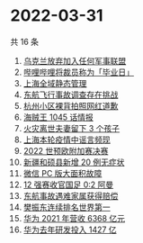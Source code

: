 # 2022-03-31

共 16 条

<!-- BEGIN ZHIHUSEARCH -->
<!-- 最后更新时间 Thu Mar 31 2022 02:15:38 GMT+0800 (China Standard Time) -->
1. [乌克兰放弃加入任何军事联盟](https://www.zhihu.com/search?q=乌克兰)
1. [哔哩哔哩将裁员称为「毕业日」](https://www.zhihu.com/search?q=哔哩哔哩)
1. [上海全域静态管理](https://www.zhihu.com/search?q=上海全域静态管理)
1. [东航飞行事故调查存在挑战](https://www.zhihu.com/search?q=东航飞行事故调查)
1. [杭州小区裸背拍照网红道歉](https://www.zhihu.com/search?q=裸背拍照道歉)
1. [海贼王 1045 话情报](https://www.zhihu.com/search?q=海贼王)
1. [火灾离世夫妻留下 3 个孩子](https://www.zhihu.com/search?q=南京火灾夫妻)
1. [上海本轮疫情中谣言频现](https://www.zhihu.com/search?q=上海疫情谣言)
1. [2022 世预欧附加赛决赛](https://www.zhihu.com/search?q=世预欧附加赛决赛)
1. [新疆和硕县新增 20 例无症状](https://www.zhihu.com/search?q=新疆疫情)
1. [微信 PC 版大面积故障](https://www.zhihu.com/search?q=微信故障)
1. [12 强赛收官国足 0:2 阿曼](https://www.zhihu.com/search?q=国足)
1. [东航事故遇难家属获得赔偿](https://www.zhihu.com/search?q=东航飞行事故遇难家属)
1. [樊振东连续排名世界第一](https://www.zhihu.com/search?q=樊振东)
1. [华为 2021 年营收 6368 亿元](https://www.zhihu.com/search?q=华为业绩说明会)
1. [华为去年研发投入 1427 亿](https://www.zhihu.com/search?q=华为研发投入)
<!-- END ZHIHUSEARCH -->
